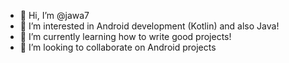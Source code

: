 - 👋 Hi, I’m @jawa7
- 👀 I’m interested in Android development (Kotlin) and also Java!
- 🌱 I’m currently learning how to write good projects!
- 💞️ I’m looking to collaborate on Android projects

